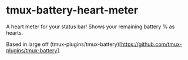 # tmux-battery-heart-meter
A heart meter for your status bar! Shows your remaining battery % as hearts.

Based in large off (tmux-plugins/tmux-battery)[https://github.com/tmux-plugins/tmux-battery].
